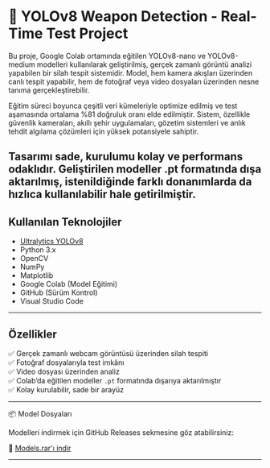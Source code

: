 # 🔫 YOLOv8 Weapon Detection - Real-Time Test Project

Bu proje, Google Colab ortamında eğitilen YOLOv8-nano ve YOLOv8-medium modelleri kullanılarak geliştirilmiş, gerçek zamanlı görüntü analizi yapabilen bir silah tespit sistemidir.
Model, hem kamera akışları üzerinden canlı tespit yapabilir, hem de fotoğraf veya video dosyaları üzerinden nesne tanıma gerçekleştirebilir.

Eğitim süreci boyunca çeşitli veri kümeleriyle optimize edilmiş ve test aşamasında ortalama %81 doğruluk oranı elde edilmiştir.
Sistem, özellikle güvenlik kameraları, akıllı şehir uygulamaları, gözetim sistemleri ve anlık tehdit algılama çözümleri için yüksek potansiyele sahiptir.

Tasarımı sade, kurulumu kolay ve performans odaklıdır. Geliştirilen modeller .pt formatında dışa aktarılmış, istenildiğinde farklı donanımlarda da hızlıca kullanılabilir hale getirilmiştir.
---

## Kullanılan Teknolojiler

- [Ultralytics YOLOv8](https://github.com/ultralytics/ultralytics)
- Python 3.x
- OpenCV
- NumPy
- Matplotlib
- Google Colab (Model Eğitimi)
- GitHub (Sürüm Kontrol)
- Visual Studio Code

---

## Özellikler

✅ Gerçek zamanlı webcam görüntüsü üzerinden silah tespiti  
✅ Fotoğraf dosyalarıyla test imkânı  
✅ Video dosyası üzerinden analiz  
✅ Colab’da eğitilen modeller `.pt` formatında dışarıya aktarılmıştır  
✅ Kolay kurulabilir, sade bir arayüz

---

📦 Model Dosyaları

Modelleri indirmek için GitHub Releases sekmesine göz atabilirsiniz:

🔗 [Models.rar'ı indir](https://github.com/emrenuroglu/Yolov8-Weapons-Detect/releases/download/v1.0/Models.rar)

---


